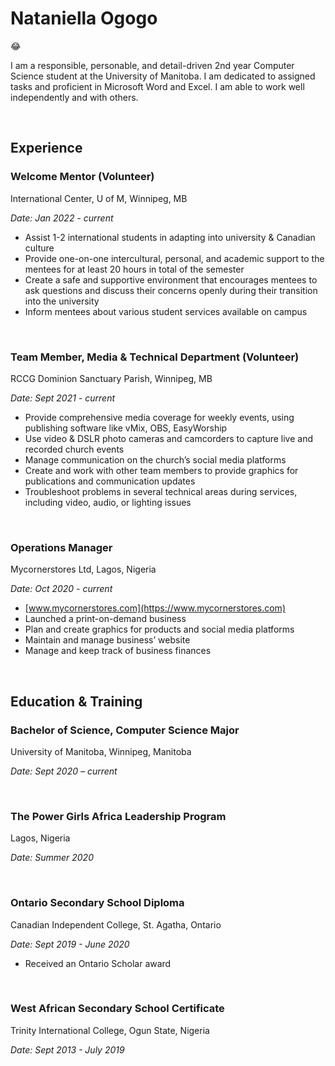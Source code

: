 # Nataniella Ogogo

:joy:

I am a responsible, personable, and detail-driven 2nd year Computer Science student at the University of Manitoba. I am dedicated to assigned tasks and proficient in Microsoft Word and Excel. I am able to work well
independently and with others.

</br>

## **Experience**
### **Welcome Mentor (Volunteer)**
International Center, U of M, Winnipeg, MB

*Date: Jan 2022 - current*

- Assist 1-2 international students in adapting into university & Canadian culture
- Provide one-on-one intercultural, personal, and academic support to the mentees for at least 20 hours in total of the semester
- Create a safe and supportive environment that encourages mentees to ask questions and discuss their concerns openly during their transition into the university
- Inform mentees about various student services available on campus

</br>

### **Team Member, Media & Technical Department (Volunteer)**
RCCG Dominion Sanctuary Parish, Winnipeg, MB

*Date: Sept 2021 - current*

- Provide comprehensive media coverage for weekly events, using publishing software like vMix, OBS, EasyWorship
- Use video & DSLR photo cameras and camcorders to capture live and recorded church events
- Manage communication on the church’s social media platforms
- Create and work with other team members to provide graphics for publications and communication updates
- Troubleshoot problems in several technical areas during services, including video, audio, or lighting issues

</br>

### **Operations Manager**
Mycornerstores Ltd, Lagos, Nigeria

*Date: Oct 2020 - current*

- [www.mycornerstores.com](https://www.mycornerstores.com)
- Launched a print-on-demand business
- Plan and create graphics for products and social media platforms
- Maintain and manage business’ website
- Manage and keep track of business finances

</br>

## **Education & Training**
### **Bachelor of Science, Computer Science Major**
University of Manitoba, Winnipeg, Manitoba

*Date: Sept 2020 – current*

</br>

### **The Power Girls Africa Leadership Program**
Lagos, Nigeria

*Date: Summer 2020*

</br>

### **Ontario Secondary School Diploma**
Canadian Independent College, St. Agatha, Ontario

*Date: Sept 2019 - June 2020*
- Received an Ontario Scholar award

</br>

### **West African Secondary School Certificate**
Trinity International College, Ogun State, Nigeria

*Date: Sept 2013 - July 2019*
